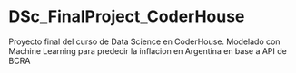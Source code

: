 # DSc_FinalProject_CoderHouse
Proyecto final del curso de Data Science en CoderHouse. Modelado con Machine Learning para predecir la inflacion en Argentina en base a API de BCRA

